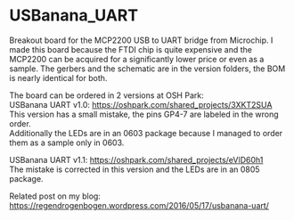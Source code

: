 # USBanana_UART

Breakout board for the MCP2200 USB to UART bridge from Microchip.
I made this board because the FTDI chip is quite expensive and the MCP2200 can be acquired for a significantly lower price or even as a sample. 
The gerbers and the schematic are in the version folders, the BOM is nearly identical for both.


The board can be ordered in 2 versions at OSH Park: <br>
USBanana UART v1.0: https://oshpark.com/shared_projects/3XKT2SUA <br>
This version has a small mistake, the pins GP4-7 are labeled in the wrong order. <br>
Additionally the LEDs are in an 0603 package because I managed to order them as a sample only in 0603.


USBanana UART v1.1: https://oshpark.com/shared_projects/eVlD60h1 <br>
The mistake is corrected in this version and the LEDs are in an 0805 package.

Related post on my blog: https://regendrogenbogen.wordpress.com/2016/05/17/usbanana-uart/
